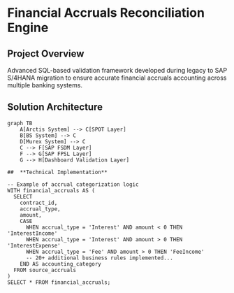# Financial Accruals Reconciliation Engine

##  Project Overview
Advanced SQL-based validation framework developed during legacy to SAP S/4HANA migration to ensure accurate financial accruals accounting across multiple banking systems.


## Solution Architecture
```mermaid
graph TB
    A[Arctis System] --> C[SPOT Layer]
    B[BS System] --> C
    D[Murex System] --> C
    C --> F[SAP FSDM Layer]
    F --> G[SAP FPSL Layer]
    G --> H[Dashboard Validation Layer]

##  **Technical Implementation**

-- Example of accrual categorization logic
WITH financial_accruals AS (
  SELECT 
    contract_id,
    accrual_type,
    amount,
    CASE 
      WHEN accrual_type = 'Interest' AND amount < 0 THEN 'InterestIncome'
      WHEN accrual_type = 'Interest' AND amount > 0 THEN 'InterestExpense'
      WHEN accrual_type = 'Fee' AND amount > 0 THEN 'FeeIncome'
      -- 20+ additional business rules implemented...
    END AS accounting_category
  FROM source_accruals
)
SELECT * FROM financial_accruals;
